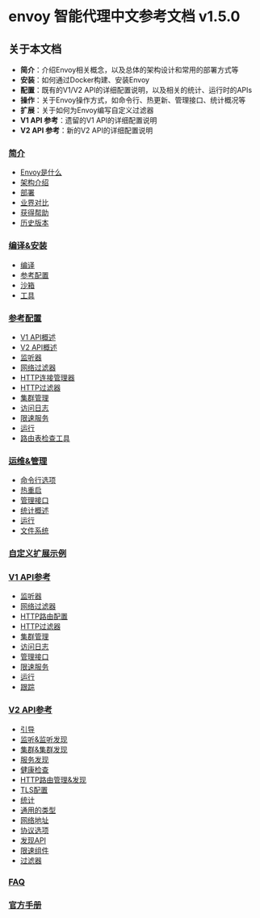 # envoy 智能代理中文参考文档 v1.5.0

## 关于本文档
- **简介**：介绍Envoy相关概念，以及总体的架构设计和常用的部署方式等
- **安装**：如何通过Docker构建、安装Envoy
- **配置**：既有的V1/V2 API的详细配置说明，以及相关的统计、运行时的APIs
- **操作**：关于Envoy操作方式，如命令行、热更新、管理接口、统计概况等
- **扩展**：关于如何为Envoy编写自定义过滤器
- **V1 API 参考**：遗留的V1 API的详细配置说明
- **V2 API 参考**：新的V2 API的详细配置说明

### [简介](Introduction.md)
- [Envoy是什么](Introduction/WhatisEnvoy.md)
- [架构介绍](Introduction/Architectureoverview.md)
- [部署](Introduction/Deploymenttypes.md)
- [业界对比](Introduction/Comparisontosimilarsystems.md)
- [获得帮助](Introduction/Gettinghelp.md)
- [历史版本](Introduction/Versionhistory.md)

### [编译&安装](Buildingandinstallation.md)
- [编译](Buildingandinstallation/Building.md)
- [参考配置](Buildingandinstallation/Referenceconfigurations.md)
- [沙箱](Buildingandinstallation/Sandboxes.md)
- [工具](Buildingandinstallation/Tools.md)

### [参考配置](Configurationreference.md)
- [V1 API概述](Configurationreference/Overviewv1API.md)
- [V2 API概述](Configurationreference/Overviewv2API.md)
- [监听器](Configurationreference/Listeners.md)
- [网络过滤器](Configurationreference/Networkfilters.md)
- [HTTP连接管理器](Configurationreference/HTTPconnectionmanager.md)
- [HTTP过滤器](Configurationreference/HTTPfilters.md)
- [集群管理](Configurationreference/Clustermanager.md)
- [访问日志](Configurationreference/Accesslogging.md)
- [限速服务](Configurationreference/Ratelimitservice.md)
- [运行](Configurationreference/Runtime.md)
- [路由表检查工具](Configurationreference/Routetablechecktool.md)

### [运维&管理](Operationsandadministration.md)
- [命令行选项](Operationsandadministration/Commandlineoptions.md)
- [热重启](Operationsandadministration/HotrestartPythonwrapper.md)
- [管理接口](Operationsandadministration/Administrationinterface.md)
- [统计概述](Operationsandadministration/Statisticsoverview.md)
- [运行](Operationsandadministration/Runtime.md)
- [文件系统](Operationsandadministration/Filesystemflags.md)

### [自定义扩展示例](ExtendingEnvoyforcustomusecases.md)

### [V1 API参考](v1APIreference.md)
- [监听器](v1APIreference/Listeners.md)
- [网络过滤器](v1APIreference/Networkfilters.md)
- [HTTP路由配置](v1APIreference/HTTPRouteconfiguration.md)
- [HTTP过滤器](v1APIreference/HTTPfilters.md)
- [集群管理](v1APIreference/Clustermanager.md)
- [访问日志](v1APIreference/Accesslogging.md)
- [管理接口](v1APIreference/Administrationinterface.md)
- [限速服务](v1APIreference/Ratelimitservice.md)
- [运行](v1APIreference/Runtime.md)
- [跟踪](v1APIreference/Tracing.md)

### [V2 API参考](v2APIreference.md)
- [引导](v2APIreference/Bootstrap.md)
- [监听&监听发现](v2APIreference/ListenersandLDS.md)
- [集群&集群发现](v2APIreference/ClustersandCDS.md)
- [服务发现](v2APIreference/EndpointsandEDS.md)
- [健康检查](v2APIreference/Healthcheck.md)
- [HTTP路由管理&发现](v2APIreference/HTTProutemanagementandRDS.md)
- [TLS配置](v2APIreference/CommonTLSconfiguration.md)
- [统计](v2APIreference/Stats.md)
- [通用的类型](v2APIreference/Commontypes.md)
- [网络地址](v2APIreference/Networkaddresses.md)
- [协议选项](v2APIreference/Protocoloptions.md)
- [发现API](v2APIreference/CommondiscoveryAPIcomponents.md)
- [限速组件](v2APIreference/Commonratelimitcomponents.md)
- [过滤器](v2APIreference/Filters.md)

### [FAQ](FAQ.md)

### [官方手册](https://www.envoyproxy.io/docs/envoy/v1.5.0/)
